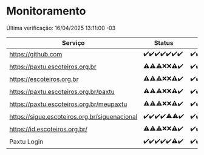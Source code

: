 # Monitoramento

Última verificação: 16/04/2025 13:11:00 -03

|Serviço|Status|Últimas 24h|
|---|---|---|
|https://github.com|<span title="2025-04-09: OK=23">✔️</span><span title="2025-04-10: OK=23">✔️</span><span title="2025-04-11: OK=23">✔️</span><span title="2025-04-12: OK=23">✔️</span><span title="2025-04-13: OK=21">✔️</span><span title="2025-04-14: OK=23">✔️</span><span title="2025-04-15: OK=16">✔️</span>|<span title="15/04/2025 14:08:00 -03 : 200">✔️</span><span title="15/04/2025 15:10:00 -03 : 200">✔️</span><span title="15/04/2025 16:07:00 -03 : 200">✔️</span><span title="15/04/2025 17:10:00 -03 : 200">✔️</span><span title="15/04/2025 18:08:00 -03 : 200">✔️</span><span title="15/04/2025 19:08:00 -03 : 200">✔️</span><span title="15/04/2025 20:08:00 -03 : 200">✔️</span><span title="15/04/2025 21:45:00 -03 : 200">✔️</span><span title="15/04/2025 23:22:00 -03 : 200">✔️</span><span title="16/04/2025 00:29:00 -03 : 200">✔️</span><span title="16/04/2025 01:11:00 -03 : 200">✔️</span><span title="16/04/2025 02:10:00 -03 : 200">✔️</span><span title="16/04/2025 03:13:00 -03 : 200">✔️</span><span title="16/04/2025 04:09:00 -03 : 200">✔️</span><span title="16/04/2025 05:13:00 -03 : 200">✔️</span><span title="16/04/2025 06:10:00 -03 : 200">✔️</span><span title="16/04/2025 07:10:00 -03 : 200">✔️</span><span title="16/04/2025 08:07:00 -03 : 200">✔️</span><span title="16/04/2025 09:17:00 -03 : 200">✔️</span><span title="16/04/2025 10:21:00 -03 : 200">✔️</span><span title="16/04/2025 11:09:00 -03 : 200">✔️</span><span title="16/04/2025 12:09:00 -03 : 200">✔️</span><span title="16/04/2025 13:11:00 -03 : 200">✔️</span>|
|https://paxtu.escoteiros.org.br|<span title="2025-04-09: OK=15, Falhas=8">⚠️</span><span title="2025-04-10: OK=19, Falhas=4">⚠️</span><span title="2025-04-11: OK=17, Falhas=6">⚠️</span><span title="2025-04-12: Falhas=23">❌</span><span title="2025-04-13: Falhas=21">❌</span><span title="2025-04-14: OK=4, Falhas=19">⚠️</span><span title="2025-04-15: OK=16">✔️</span>|<span title="15/04/2025 14:08:00 -03 : 200">✔️</span><span title="15/04/2025 15:10:00 -03 : 200">✔️</span><span title="15/04/2025 16:07:00 -03 : 200">✔️</span><span title="15/04/2025 17:10:00 -03 : 200">✔️</span><span title="15/04/2025 18:08:00 -03 : 200">✔️</span><span title="15/04/2025 19:08:00 -03 : 200">✔️</span><span title="15/04/2025 20:08:00 -03 : 200">✔️</span><span title="15/04/2025 21:45:00 -03 : 200">✔️</span><span title="15/04/2025 23:22:00 -03 : 200">✔️</span><span title="16/04/2025 00:29:00 -03 : 200">✔️</span><span title="16/04/2025 01:11:00 -03 : 200">✔️</span><span title="16/04/2025 02:10:00 -03 : 200">✔️</span><span title="16/04/2025 03:13:00 -03 : 200">✔️</span><span title="16/04/2025 04:09:00 -03 : 200">✔️</span><span title="16/04/2025 05:13:00 -03 : 200">✔️</span><span title="16/04/2025 06:10:00 -03 : 200">✔️</span><span title="16/04/2025 07:10:00 -03 : 200">✔️</span><span title="16/04/2025 08:07:00 -03 : 200">✔️</span><span title="16/04/2025 09:17:00 -03 : 200">✔️</span><span title="16/04/2025 10:21:00 -03 : 200">✔️</span><span title="16/04/2025 11:09:00 -03 : 200">✔️</span><span title="16/04/2025 12:09:00 -03 : 200">✔️</span><span title="16/04/2025 13:11:00 -03 : 200">✔️</span>|
|https://escoteiros.org.br|<span title="2025-04-09: OK=6, Falhas=17">⚠️</span><span title="2025-04-10: OK=15, Falhas=8">⚠️</span><span title="2025-04-11: OK=17, Falhas=6">⚠️</span><span title="2025-04-12: Falhas=23">❌</span><span title="2025-04-13: Falhas=21">❌</span><span title="2025-04-14: OK=3, Falhas=20">⚠️</span><span title="2025-04-15: OK=16">✔️</span>|<span title="15/04/2025 14:08:00 -03 : 200">✔️</span><span title="15/04/2025 15:10:00 -03 : 200">✔️</span><span title="15/04/2025 16:07:00 -03 : 200">✔️</span><span title="15/04/2025 17:10:00 -03 : 200">✔️</span><span title="15/04/2025 18:08:00 -03 : 200">✔️</span><span title="15/04/2025 19:08:00 -03 : 200">✔️</span><span title="15/04/2025 20:08:00 -03 : 200">✔️</span><span title="15/04/2025 21:45:00 -03 : 200">✔️</span><span title="15/04/2025 23:22:00 -03 : 200">✔️</span><span title="16/04/2025 00:29:00 -03 : 200">✔️</span><span title="16/04/2025 01:11:00 -03 : 200">✔️</span><span title="16/04/2025 02:10:00 -03 : 200">✔️</span><span title="16/04/2025 03:13:00 -03 : 200">✔️</span><span title="16/04/2025 04:09:00 -03 : 200">✔️</span><span title="16/04/2025 05:13:00 -03 : 200">✔️</span><span title="16/04/2025 06:10:00 -03 : 200">✔️</span><span title="16/04/2025 07:10:00 -03 : 200">✔️</span><span title="16/04/2025 08:07:00 -03 : 0">❌</span><span title="16/04/2025 09:17:00 -03 : 200">✔️</span><span title="16/04/2025 10:21:00 -03 : 200">✔️</span><span title="16/04/2025 11:09:00 -03 : 200">✔️</span><span title="16/04/2025 12:09:00 -03 : 200">✔️</span><span title="16/04/2025 13:11:00 -03 : 200">✔️</span>|
|https://paxtu.escoteiros.org.br/paxtu|<span title="2025-04-09: OK=6, Falhas=17">⚠️</span><span title="2025-04-10: OK=18, Falhas=5">⚠️</span><span title="2025-04-11: OK=18, Falhas=5">⚠️</span><span title="2025-04-12: Falhas=23">❌</span><span title="2025-04-13: Falhas=21">❌</span><span title="2025-04-14: OK=7, Falhas=16">⚠️</span><span title="2025-04-15: OK=16">✔️</span>|<span title="15/04/2025 14:08:00 -03 : 200">✔️</span><span title="15/04/2025 15:10:00 -03 : 200">✔️</span><span title="15/04/2025 16:07:00 -03 : 200">✔️</span><span title="15/04/2025 17:10:00 -03 : 200">✔️</span><span title="15/04/2025 18:08:00 -03 : 200">✔️</span><span title="15/04/2025 19:08:00 -03 : 200">✔️</span><span title="15/04/2025 20:08:00 -03 : 200">✔️</span><span title="15/04/2025 21:45:00 -03 : 200">✔️</span><span title="15/04/2025 23:22:00 -03 : 200">✔️</span><span title="16/04/2025 00:29:00 -03 : 200">✔️</span><span title="16/04/2025 01:11:00 -03 : 200">✔️</span><span title="16/04/2025 02:10:00 -03 : 200">✔️</span><span title="16/04/2025 03:13:00 -03 : 200">✔️</span><span title="16/04/2025 04:09:00 -03 : 200">✔️</span><span title="16/04/2025 05:13:00 -03 : 200">✔️</span><span title="16/04/2025 06:10:00 -03 : 200">✔️</span><span title="16/04/2025 07:10:00 -03 : 200">✔️</span><span title="16/04/2025 08:07:00 -03 : 200">✔️</span><span title="16/04/2025 09:17:00 -03 : 200">✔️</span><span title="16/04/2025 10:21:00 -03 : 200">✔️</span><span title="16/04/2025 11:09:00 -03 : 200">✔️</span><span title="16/04/2025 12:09:00 -03 : 200">✔️</span><span title="16/04/2025 13:11:00 -03 : 200">✔️</span>|
|https://paxtu.escoteiros.org.br/meupaxtu|<span title="2025-04-09: OK=7, Falhas=16">⚠️</span><span title="2025-04-10: OK=15, Falhas=8">⚠️</span><span title="2025-04-11: OK=17, Falhas=6">⚠️</span><span title="2025-04-12: Falhas=23">❌</span><span title="2025-04-13: Falhas=21">❌</span><span title="2025-04-14: OK=5, Falhas=18">⚠️</span><span title="2025-04-15: OK=16">✔️</span>|<span title="15/04/2025 14:08:00 -03 : 200">✔️</span><span title="15/04/2025 15:10:00 -03 : 200">✔️</span><span title="15/04/2025 16:07:00 -03 : 200">✔️</span><span title="15/04/2025 17:10:00 -03 : 200">✔️</span><span title="15/04/2025 18:08:00 -03 : 200">✔️</span><span title="15/04/2025 19:08:00 -03 : 200">✔️</span><span title="15/04/2025 20:08:00 -03 : 200">✔️</span><span title="15/04/2025 21:45:00 -03 : 200">✔️</span><span title="15/04/2025 23:22:00 -03 : 200">✔️</span><span title="16/04/2025 00:29:00 -03 : 200">✔️</span><span title="16/04/2025 01:11:00 -03 : 200">✔️</span><span title="16/04/2025 02:10:00 -03 : 200">✔️</span><span title="16/04/2025 03:13:00 -03 : 200">✔️</span><span title="16/04/2025 04:09:00 -03 : 200">✔️</span><span title="16/04/2025 05:13:00 -03 : 200">✔️</span><span title="16/04/2025 06:10:00 -03 : 200">✔️</span><span title="16/04/2025 07:10:00 -03 : 200">✔️</span><span title="16/04/2025 08:07:00 -03 : 200">✔️</span><span title="16/04/2025 09:17:00 -03 : 200">✔️</span><span title="16/04/2025 10:21:00 -03 : 200">✔️</span><span title="16/04/2025 11:09:00 -03 : 200">✔️</span><span title="16/04/2025 12:10:00 -03 : 200">✔️</span><span title="16/04/2025 13:11:00 -03 : 200">✔️</span>|
|https://sigue.escoteiros.org.br/siguenacional|<span title="2025-04-09: OK=23">✔️</span><span title="2025-04-10: OK=23">✔️</span><span title="2025-04-11: OK=23">✔️</span><span title="2025-04-12: OK=23">✔️</span><span title="2025-04-13: OK=20, Falhas=1">⚠️</span><span title="2025-04-14: OK=22, Falhas=1">⚠️</span><span title="2025-04-15: OK=16">✔️</span>|<span title="15/04/2025 14:08:00 -03 : 200">✔️</span><span title="15/04/2025 15:10:00 -03 : 200">✔️</span><span title="15/04/2025 16:07:00 -03 : 200">✔️</span><span title="15/04/2025 17:10:00 -03 : 200">✔️</span><span title="15/04/2025 18:08:00 -03 : 200">✔️</span><span title="15/04/2025 19:08:00 -03 : 200">✔️</span><span title="15/04/2025 20:08:00 -03 : 200">✔️</span><span title="15/04/2025 21:45:00 -03 : 200">✔️</span><span title="15/04/2025 23:22:00 -03 : 200">✔️</span><span title="16/04/2025 00:29:00 -03 : 200">✔️</span><span title="16/04/2025 01:11:00 -03 : 200">✔️</span><span title="16/04/2025 02:10:00 -03 : 200">✔️</span><span title="16/04/2025 03:13:00 -03 : 200">✔️</span><span title="16/04/2025 04:09:00 -03 : 200">✔️</span><span title="16/04/2025 05:13:00 -03 : 200">✔️</span><span title="16/04/2025 06:10:00 -03 : 200">✔️</span><span title="16/04/2025 07:10:00 -03 : 200">✔️</span><span title="16/04/2025 08:07:00 -03 : 200">✔️</span><span title="16/04/2025 09:17:00 -03 : 200">✔️</span><span title="16/04/2025 10:21:00 -03 : 200">✔️</span><span title="16/04/2025 11:09:00 -03 : 200">✔️</span><span title="16/04/2025 12:10:00 -03 : 200">✔️</span><span title="16/04/2025 13:11:00 -03 : 200">✔️</span>|
|https://id.escoteiros.org.br/|<span title="2025-04-09: OK=11, Falhas=12">⚠️</span><span title="2025-04-10: OK=18, Falhas=5">⚠️</span><span title="2025-04-11: OK=18, Falhas=5">⚠️</span><span title="2025-04-12: Falhas=23">❌</span><span title="2025-04-13: Falhas=21">❌</span><span title="2025-04-14: OK=3, Falhas=20">⚠️</span><span title="2025-04-15: OK=16">✔️</span>|<span title="15/04/2025 14:08:00 -03 : 200">✔️</span><span title="15/04/2025 15:10:00 -03 : 200">✔️</span><span title="15/04/2025 16:07:00 -03 : 200">✔️</span><span title="15/04/2025 17:10:00 -03 : 200">✔️</span><span title="15/04/2025 18:08:00 -03 : 200">✔️</span><span title="15/04/2025 19:08:00 -03 : 200">✔️</span><span title="15/04/2025 20:08:00 -03 : 200">✔️</span><span title="15/04/2025 21:45:00 -03 : 200">✔️</span><span title="15/04/2025 23:22:00 -03 : 200">✔️</span><span title="16/04/2025 00:29:00 -03 : 200">✔️</span><span title="16/04/2025 01:11:00 -03 : 200">✔️</span><span title="16/04/2025 02:10:00 -03 : 200">✔️</span><span title="16/04/2025 03:13:00 -03 : 200">✔️</span><span title="16/04/2025 04:09:00 -03 : 200">✔️</span><span title="16/04/2025 05:13:00 -03 : 200">✔️</span><span title="16/04/2025 06:10:00 -03 : 200">✔️</span><span title="16/04/2025 07:10:00 -03 : 200">✔️</span><span title="16/04/2025 08:07:00 -03 : 200">✔️</span><span title="16/04/2025 09:17:00 -03 : 200">✔️</span><span title="16/04/2025 10:21:00 -03 : 200">✔️</span><span title="16/04/2025 11:09:00 -03 : 200">✔️</span><span title="16/04/2025 12:10:00 -03 : 200">✔️</span><span title="16/04/2025 13:11:00 -03 : 200">✔️</span>|
|Paxtu Login|<span title="2025-04-09: OK=23">✔️</span><span title="2025-04-10: OK=23">✔️</span><span title="2025-04-11: OK=23">✔️</span><span title="2025-04-12: OK=23">✔️</span><span title="2025-04-13: OK=21">✔️</span><span title="2025-04-14: OK=22, Falhas=1">⚠️</span><span title="2025-04-15: OK=16">✔️</span>|<span title="15/04/2025 14:08:00 -03 : 200">✔️</span><span title="15/04/2025 15:10:00 -03 : 200">✔️</span><span title="15/04/2025 16:07:00 -03 : 200">✔️</span><span title="15/04/2025 17:10:00 -03 : 200">✔️</span><span title="15/04/2025 18:08:00 -03 : 200">✔️</span><span title="15/04/2025 19:08:00 -03 : 200">✔️</span><span title="15/04/2025 20:08:00 -03 : 200">✔️</span><span title="15/04/2025 21:45:00 -03 : 200">✔️</span><span title="15/04/2025 23:22:00 -03 : 200">✔️</span><span title="16/04/2025 00:29:00 -03 : 200">✔️</span><span title="16/04/2025 01:11:00 -03 : 200">✔️</span><span title="16/04/2025 02:10:00 -03 : 200">✔️</span><span title="16/04/2025 03:13:00 -03 : 200">✔️</span><span title="16/04/2025 04:09:00 -03 : 200">✔️</span><span title="16/04/2025 05:13:00 -03 : 200">✔️</span><span title="16/04/2025 06:10:00 -03 : 200">✔️</span><span title="16/04/2025 07:10:00 -03 : 200">✔️</span><span title="16/04/2025 08:07:00 -03 : 200">✔️</span><span title="16/04/2025 09:17:00 -03 : 200">✔️</span><span title="16/04/2025 10:21:00 -03 : 200">✔️</span><span title="16/04/2025 11:09:00 -03 : 200">✔️</span><span title="16/04/2025 12:10:00 -03 : 200">✔️</span><span title="16/04/2025 13:11:00 -03 : 200">✔️</span>|
